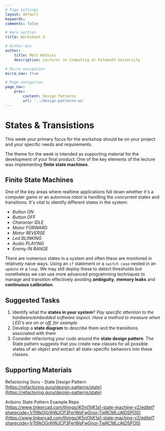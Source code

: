 ```yaml
---
# Page settings
layout: default
keywords:
comments: false

# Hero section
title: Worksheet 6

# Author box
author:
    title: Matt Watkins
    description: Lecturer in Computing at Falmouth University

# Micro navigation
micro_nav: true

# Page navigation
page_nav:
    prev:
        content: Design Patterns
        url: '../design-patterns-ws'
---
```


# States & Transistions

This week your primary focus for the workshop should be on your project and your specific needs and requirements.

The theme for the week is intended as supporting material for the development of your final product. One of the key elements of the lecture was implementing **finite state machines**.

## Finite State Machines

One of the key areas where realtime applications fall down whether it's a computer game or an automous robot is handling the concurrent states and transitions. It's vital to identify different states in the system:

 - *Button ON*
 - *Button OFF*
 - *Character IDLE*
 - *Motor FORWARD*
 - *Motor REVERSE*
 - *Led BLINKING*
 - *Audio PLAYING*
 - *Enemy IN RANGE*

There are numerous states in a system and often these are monitored in relatively naive ways. Using an `if` statement or  a `switch case` nested in an `update` or a `loop`. We may still deploy these to detect thresholds but nonetheless we can use more advanced programming techniques to manage and transition effectively avoiding **ambiguity**, **memory leaks** and **continuous calibration**.

## Suggested Tasks

 1. Identify what the **states in your system**?
 *Pay specific attention to the hardware/embedded software aspect. Have a method to measure when LED's are on or off, for example*
  2. Develop a **state diagram** to describe them and the transitions associated with them
3. Consider refactoring your code around the **state design pattern**. The State pattern suggests that you create new classes for all possible states of an object and extract all state-specific behaviors into these classes.

## Supporting Materials

Refactoring Guru - State Design Pattern\
[https://refactoring.guru/design-patterns/state](https://refactoring.guru/design-patterns/state)

Arduino State Pattern Example Repo\
[https://www.tinkercad.com/things/iK5nt1hK1a1-state-machine-v2/editel?sharecode=1rTt9kOGr6jWJCP3FerWqFwGnoi-TieRCMLcAtDSPO0](https://www.tinkercad.com/things/iK5nt1hK1a1-state-machine-v2/editel?sharecode=1rTt9kOGr6jWJCP3FerWqFwGnoi-TieRCMLcAtDSPO0)





<!--stackedit_data:
eyJoaXN0b3J5IjpbNTE5OTM4NjE5LDIwNjc0NzU4NzgsLTEyND
M3OTg0NDcsLTE0NTI5MDcyMTYsMTQ1Mzg4NTQ4OCwxMDY2MDA3
ODE4XX0=
-->